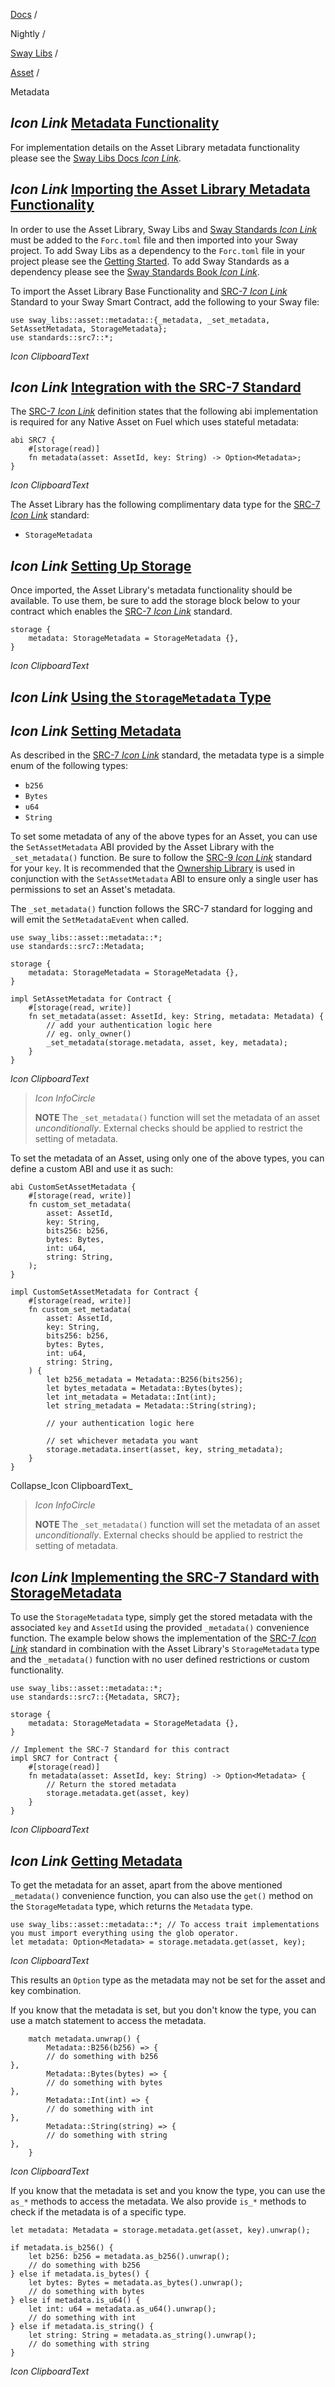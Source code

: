 [Docs](https://docs.fuel.network/) /

Nightly  /

[Sway Libs](https://docs.fuel.network/docs/nightly/sway-libs/) /

[Asset](https://docs.fuel.network/docs/nightly/sway-libs/asset/) /

Metadata

## _Icon Link_ [Metadata Functionality](https://docs.fuel.network/docs/nightly/sway-libs/asset/metadata/\#metadata-functionality)

For implementation details on the Asset Library metadata functionality please see the [Sway Libs Docs _Icon Link_](https://fuellabs.github.io/sway-libs/master/sway_libs/asset/metadata/index.html).

## _Icon Link_ [Importing the Asset Library Metadata Functionality](https://docs.fuel.network/docs/nightly/sway-libs/asset/metadata/\#importing-the-asset-library-metadata-functionality)

In order to use the Asset Library, Sway Libs and [Sway Standards _Icon Link_](https://docs.fuel.network/docs/sway-standards/) must be added to the `Forc.toml` file and then imported into your Sway project. To add Sway Libs as a dependency to the `Forc.toml` file in your project please see the [Getting Started](https://docs.fuel.network/docs/nightly/sway-libs/getting_started/). To add Sway Standards as a dependency please see the [Sway Standards Book _Icon Link_](https://docs.fuel.network/docs/sway-standards/#using-a-standard).

To import the Asset Library Base Functionality and [SRC-7 _Icon Link_](https://docs.fuel.network/docs/sway-standards/src-7-asset-metadata/) Standard to your Sway Smart Contract, add the following to your Sway file:

```fuel_Box fuel_Box-idXKMmm-css
use sway_libs::asset::metadata::{_metadata, _set_metadata, SetAssetMetadata, StorageMetadata};
use standards::src7::*;
```

_Icon ClipboardText_

## _Icon Link_ [Integration with the SRC-7 Standard](https://docs.fuel.network/docs/nightly/sway-libs/asset/metadata/\#integration-with-the-src-7-standard)

The [SRC-7 _Icon Link_](https://docs.fuel.network/docs/sway-standards/src-7-asset-metadata/) definition states that the following abi implementation is required for any Native Asset on Fuel which uses stateful metadata:

```fuel_Box fuel_Box-idXKMmm-css
abi SRC7 {
    #[storage(read)]
    fn metadata(asset: AssetId, key: String) -> Option<Metadata>;
}
```

_Icon ClipboardText_

The Asset Library has the following complimentary data type for the [SRC-7 _Icon Link_](https://docs.fuel.network/docs/sway-standards/src-7-asset-metadata/) standard:

- `StorageMetadata`

## _Icon Link_ [Setting Up Storage](https://docs.fuel.network/docs/nightly/sway-libs/asset/metadata/\#setting-up-storage)

Once imported, the Asset Library's metadata functionality should be available. To use them, be sure to add the storage block below to your contract which enables the [SRC-7 _Icon Link_](https://docs.fuel.network/docs/sway-standards/src-7-asset-metadata/) standard.

```fuel_Box fuel_Box-idXKMmm-css
storage {
    metadata: StorageMetadata = StorageMetadata {},
}
```

_Icon ClipboardText_

## _Icon Link_ [Using the `StorageMetadata` Type](https://docs.fuel.network/docs/nightly/sway-libs/asset/metadata/\#using-the-storagemetadata-type)

## _Icon Link_ [Setting Metadata](https://docs.fuel.network/docs/nightly/sway-libs/asset/metadata/\#setting-metadata)

As described in the [SRC-7 _Icon Link_](https://docs.fuel.network/docs/sway-standards/src-7-asset-metadata/) standard, the metadata type is a simple enum of the following types:

- `b256`
- `Bytes`
- `u64`
- `String`

To set some metadata of any of the above types for an Asset, you can use the `SetAssetMetadata` ABI provided by the Asset Library with the `_set_metadata()` function. Be sure to follow the [SRC-9 _Icon Link_](https://docs.fuel.network/docs/sway-standards/src-9-metadata-keys/) standard for your `key`. It is recommended that the [Ownership Library](https://docs.fuel.network/docs/nightly/sway-libs/ownership/) is used in conjunction with the `SetAssetMetadata` ABI to ensure only a single user has permissions to set an Asset's metadata.

The `_set_metadata()` function follows the SRC-7 standard for logging and will emit the `SetMetadataEvent` when called.

```fuel_Box fuel_Box-idXKMmm-css
use sway_libs::asset::metadata::*;
use standards::src7::Metadata;

storage {
    metadata: StorageMetadata = StorageMetadata {},
}

impl SetAssetMetadata for Contract {
    #[storage(read, write)]
    fn set_metadata(asset: AssetId, key: String, metadata: Metadata) {
        // add your authentication logic here
        // eg. only_owner()
        _set_metadata(storage.metadata, asset, key, metadata);
    }
}
```

_Icon ClipboardText_

> _Icon InfoCircle_
>
> **NOTE** The `_set_metadata()` function will set the metadata of an asset _unconditionally_. External checks should be applied to restrict the setting of metadata.

To set the metadata of an Asset, using only one of the above types, you can define a custom ABI and use it as such:

```fuel_Box fuel_Box-idXKMmm-css
abi CustomSetAssetMetadata {
    #[storage(read, write)]
    fn custom_set_metadata(
        asset: AssetId,
        key: String,
        bits256: b256,
        bytes: Bytes,
        int: u64,
        string: String,
    );
}

impl CustomSetAssetMetadata for Contract {
    #[storage(read, write)]
    fn custom_set_metadata(
        asset: AssetId,
        key: String,
        bits256: b256,
        bytes: Bytes,
        int: u64,
        string: String,
    ) {
        let b256_metadata = Metadata::B256(bits256);
        let bytes_metadata = Metadata::Bytes(bytes);
        let int_metadata = Metadata::Int(int);
        let string_metadata = Metadata::String(string);

        // your authentication logic here

        // set whichever metadata you want
        storage.metadata.insert(asset, key, string_metadata);
    }
}
```

Collapse_Icon ClipboardText_

> _Icon InfoCircle_
>
> **NOTE** The `_set_metadata()` function will set the metadata of an asset _unconditionally_. External checks should be applied to restrict the setting of metadata.

## _Icon Link_ [Implementing the SRC-7 Standard with StorageMetadata](https://docs.fuel.network/docs/nightly/sway-libs/asset/metadata/\#implementing-the-src-7-standard-with-storagemetadata)

To use the `StorageMetadata` type, simply get the stored metadata with the associated `key` and `AssetId` using the provided `_metadata()` convenience function. The example below shows the implementation of the [SRC-7 _Icon Link_](https://docs.fuel.network/docs/sway-standards/src-7-asset-metadata/) standard in combination with the Asset Library's `StorageMetadata` type and the `_metadata()` function with no user defined restrictions or custom functionality.

```fuel_Box fuel_Box-idXKMmm-css
use sway_libs::asset::metadata::*;
use standards::src7::{Metadata, SRC7};

storage {
    metadata: StorageMetadata = StorageMetadata {},
}

// Implement the SRC-7 Standard for this contract
impl SRC7 for Contract {
    #[storage(read)]
    fn metadata(asset: AssetId, key: String) -> Option<Metadata> {
        // Return the stored metadata
        storage.metadata.get(asset, key)
    }
}
```

_Icon ClipboardText_

## _Icon Link_ [Getting Metadata](https://docs.fuel.network/docs/nightly/sway-libs/asset/metadata/\#getting-metadata)

To get the metadata for an asset, apart from the above mentioned `_metadata()` convenience function, you can also use the `get()` method on the `StorageMetadata` type, which returns the `Metadata` type.

```fuel_Box fuel_Box-idXKMmm-css
use sway_libs::asset::metadata::*; // To access trait implementations you must import everything using the glob operator.
let metadata: Option<Metadata> = storage.metadata.get(asset, key);
```

_Icon ClipboardText_

This results an `Option` type as the metadata may not be set for the asset and key combination.

If you know that the metadata is set, but you don't know the type, you can use a match statement to access the metadata.

```fuel_Box fuel_Box-idXKMmm-css
    match metadata.unwrap() {
        Metadata::B256(b256) => {
        // do something with b256
},
        Metadata::Bytes(bytes) => {
        // do something with bytes
},
        Metadata::Int(int) => {
        // do something with int
},
        Metadata::String(string) => {
        // do something with string
},
    }
```

_Icon ClipboardText_

If you know that the metadata is set and you know the type, you can use the `as_*` methods to access the metadata. We also provide `is_*` methods to check if the metadata is of a specific type.

```fuel_Box fuel_Box-idXKMmm-css
let metadata: Metadata = storage.metadata.get(asset, key).unwrap();

if metadata.is_b256() {
    let b256: b256 = metadata.as_b256().unwrap();
    // do something with b256
} else if metadata.is_bytes() {
    let bytes: Bytes = metadata.as_bytes().unwrap();
    // do something with bytes
} else if metadata.is_u64() {
    let int: u64 = metadata.as_u64().unwrap();
    // do something with int
} else if metadata.is_string() {
    let string: String = metadata.as_string().unwrap();
    // do something with string
}
```

_Icon ClipboardText_